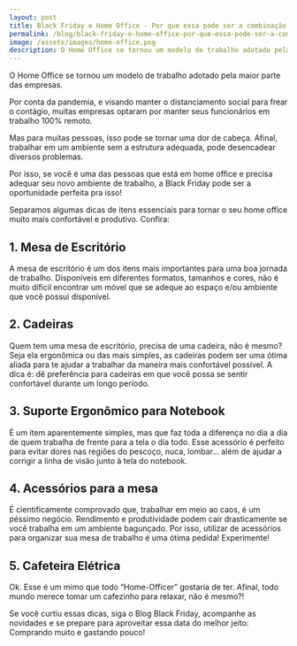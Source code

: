 ```yaml
---
layout: post
title: Black Friday e Home Office - Por que essa pode ser a combinação perfeita
permalink: /blog/black-friday-e-home-office-por-que-essa-pode-ser-a-combinacao-perfeita.html
image: /assets/images/home-office.png
description: O Home Office se tornou um modelo de trabalho adotado pela maior parte das empresas.
---
```


O Home Office se tornou um modelo de trabalho adotado pela maior parte das empresas.

Por conta da pandemia, e visando manter o distanciamento social para frear o contágio, muitas empresas optaram por manter seus funcionários em trabalho 100% remoto.

Mas para muitas pessoas, isso pode se tornar uma dor de cabeça.
Afinal, trabalhar em um ambiente sem a estrutura adequada, pode desencadear diversos problemas.

Por isso, se você é uma das pessoas que está em home office e precisa adequar seu novo ambiente de trabalho, a Black Friday pode ser a oportunidade perfeita pra isso!

Separamos algumas dicas de itens essenciais para tornar o seu home office muito mais confortável e produtivo.
Confira:
## 1. Mesa de Escritório
A mesa de escritório é um dos itens mais importantes para uma boa jornada de trabalho. Disponíveis em diferentes formatos, tamanhos e cores, não é muito difícil encontrar um móvel que se adeque ao espaço e/ou ambiente que você possui disponível.

## 2. Cadeiras
Quem tem uma mesa de escritório, precisa de uma cadeira, não é mesmo?
Seja ela ergonômica ou das mais simples, as cadeiras podem ser uma ótima aliada para te ajudar a trabalhar da maneira mais confortável possível. A dica é: dê preferência para cadeiras em que você possa se sentir confortável durante um longo período.

## 3. Suporte Ergonômico para Notebook
É um item aparentemente simples, mas que faz toda a diferença no dia a dia de quem trabalha de frente para a tela o dia todo.
Esse acessório é perfeito para evitar dores nas regiões do pescoço, nuca, lombar... além de ajudar a corrigir a linha de visão junto à tela do notebook.

## 4. Acessórios para a mesa
É cientificamente comprovado que, trabalhar em meio ao caos, é um péssimo negócio. Rendimento e produtividade podem cair drasticamente se você trabalha em um ambiente bagunçado. Por isso, utilizar de acessórios para organizar sua mesa de trabalho é uma ótima pedida! Experimente!

## 5. Cafeteira Elétrica
Ok. Esse é um mimo que todo “Home-Officer” gostaria de ter. Afinal, todo mundo merece tomar um cafezinho para relaxar, não é mesmo?!

Se você curtiu essas dicas, siga o Blog Black Friday, acompanhe as novidades e se prepare para aproveitar essa data do melhor jeito: Comprando muito e gastando pouco!